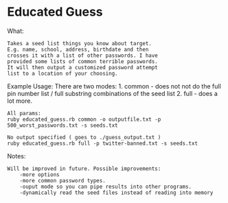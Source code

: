 
Educated Guess
===================

What:
	
	Takes a seed list things you know about target. 
	E.g. name, school, address, birthdate and then 
	crosses it with a list of other passwords. I have 
	provided some lists of common terrible passwords.
	It will then output a customized password attempt 
	list to a location of your choosing.
	
	
Example Usage:
	There are two modes:
		1. common - does not not do the full pin number list / full
			substring combinations of the seed list
		2. full - does a lot more. 
		
	All params:
	ruby educated_guess.rb common -o outputfile.txt -p 500_worst_passwords.txt -s seeds.txt
	
	No output specified ( goes to ./guess_output.txt )
	ruby educated_guess.rb full -p twitter-banned.txt -s seeds.txt
	

Notes:
	
	Will be improved in future. Possible improvements:
		-more options
		-more common password types.
		-ouput mode so you can pipe results into other programs.
		-dynamically read the seed files instead of reading into memory
		
		
		
		
		
		
		
		
		
	
	